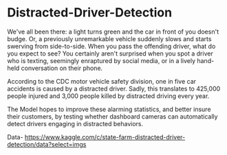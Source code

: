 # Distracted-Driver-Detection
We've all been there: a light turns green and the car in front of you doesn't budge. Or, a previously unremarkable vehicle suddenly slows and starts swerving from side-to-side.
When you pass the offending driver, what do you expect to see? You certainly aren't surprised when you spot a driver who is texting, seemingly enraptured by social media, or in a lively hand-held conversation on their phone.

According to the CDC motor vehicle safety division, one in five car accidents is caused by a distracted driver. Sadly, this translates to 425,000 people injured and 3,000 people killed by distracted driving every year.

The Model hopes to improve these alarming statistics, and better insure their customers, by testing whether dashboard cameras can automatically detect drivers engaging in distracted behaviors.

Data- https://www.kaggle.com/c/state-farm-distracted-driver-detection/data?select=imgs
